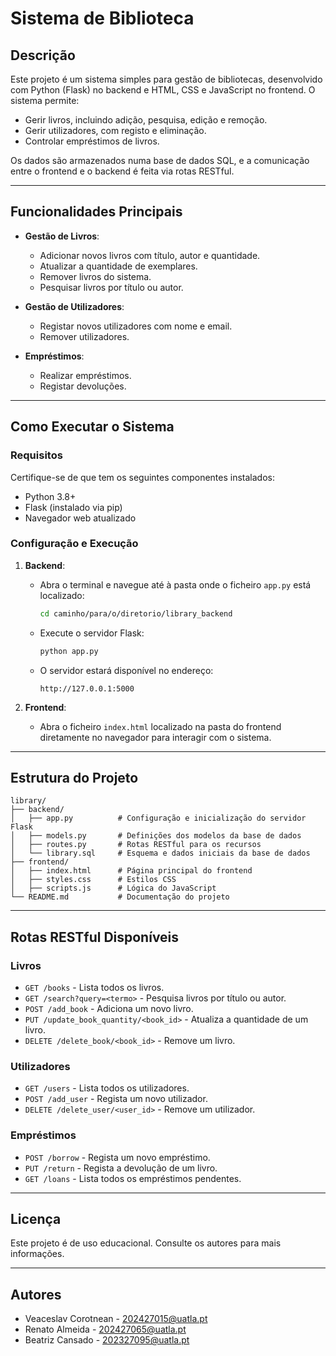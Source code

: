 # Sistema de Biblioteca

## Descrição

Este projeto é um sistema simples para gestão de bibliotecas, desenvolvido com Python (Flask) no backend e HTML, CSS e JavaScript no frontend. O sistema permite:

- Gerir livros, incluindo adição, pesquisa, edição e remoção.
- Gerir utilizadores, com registo e eliminação.
- Controlar empréstimos de livros.

Os dados são armazenados numa base de dados SQL, e a comunicação entre o frontend e o backend é feita via rotas RESTful.

---

## Funcionalidades Principais

- **Gestão de Livros**: 
  - Adicionar novos livros com título, autor e quantidade.
  - Atualizar a quantidade de exemplares.
  - Remover livros do sistema.
  - Pesquisar livros por título ou autor.

- **Gestão de Utilizadores**: 
  - Registar novos utilizadores com nome e email.
  - Remover utilizadores.

- **Empréstimos**: 
  - Realizar empréstimos.
  - Registar devoluções.

---

## Como Executar o Sistema

### Requisitos

Certifique-se de que tem os seguintes componentes instalados:

- Python 3.8+
- Flask (instalado via pip)
- Navegador web atualizado

### Configuração e Execução

1. **Backend**:
   - Abra o terminal e navegue até à pasta onde o ficheiro `app.py` está localizado:

     ```bash
     cd caminho/para/o/diretorio/library_backend
     ```
   - Execute o servidor Flask:

     ```bash
     python app.py
     ```

   - O servidor estará disponível no endereço:

     ```plaintext
     http://127.0.0.1:5000
     ```

2. **Frontend**:
   - Abra o ficheiro `index.html` localizado na pasta do frontend diretamente no navegador para interagir com o sistema.

---

## Estrutura do Projeto

```plaintext
library/
├── backend/
│   ├── app.py          # Configuração e inicialização do servidor Flask
│   ├── models.py       # Definições dos modelos da base de dados
│   ├── routes.py       # Rotas RESTful para os recursos
│   └── library.sql     # Esquema e dados iniciais da base de dados
├── frontend/
│   ├── index.html      # Página principal do frontend
│   ├── styles.css      # Estilos CSS
│   ├── scripts.js      # Lógica do JavaScript
└── README.md           # Documentação do projeto
```

---

## Rotas RESTful Disponíveis

### Livros

- `GET /books` - Lista todos os livros.
- `GET /search?query=<termo>` - Pesquisa livros por título ou autor.
- `POST /add_book` - Adiciona um novo livro.
- `PUT /update_book_quantity/<book_id>` - Atualiza a quantidade de um livro.
- `DELETE /delete_book/<book_id>` - Remove um livro.

### Utilizadores

- `GET /users` - Lista todos os utilizadores.
- `POST /add_user` - Regista um novo utilizador.
- `DELETE /delete_user/<user_id>` - Remove um utilizador.

### Empréstimos

- `POST /borrow` - Regista um novo empréstimo.
- `PUT /return` - Regista a devolução de um livro.
- `GET /loans` - Lista todos os empréstimos pendentes.

---

## Licença

Este projeto é de uso educacional. Consulte os autores para mais informações.

---

## Autores

- Veaceslav Corotnean - 202427015@uatla.pt
- Renato Almeida - 202427065@uatla.pt
- Beatriz Cansado - 202327095@uatla.pt